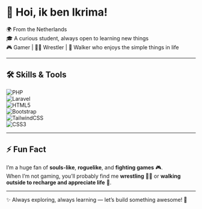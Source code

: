 # 👋 Hoi, ik ben Ikrima!  

🌍 From the Netherlands  
🎓 A curious student, always open to learning new things  
🎮 Gamer | 🤼‍♂️ Wrestler | 🚶 Walker who enjoys the simple things in life  

---

## 🛠️ Skills & Tools  
![PHP](https://img.shields.io/badge/-PHP-777BB4?style=for-the-badge&logo=php&logoColor=white)  
![Laravel](https://img.shields.io/badge/-Laravel-FF2D20?style=for-the-badge&logo=laravel&logoColor=white)  
![HTML5](https://img.shields.io/badge/-HTML5-E34F26?style=for-the-badge&logo=html5&logoColor=white)  
![Bootstrap](https://img.shields.io/badge/-Bootstrap-7952B3?style=for-the-badge&logo=bootstrap&logoColor=white)  
![TailwindCSS](https://img.shields.io/badge/-TailwindCSS-38B2AC?style=for-the-badge&logo=tailwind-css&logoColor=white)  
![CSS3](https://img.shields.io/badge/-CSS3-1572B6?style=for-the-badge&logo=css3&logoColor=white)  

---

## ⚡ Fun Fact  
I’m a huge fan of **souls-like**, **roguelike**, and **fighting games** 🎮.  
When I’m not gaming, you’ll probably find me **wrestling** 🤼‍♂️ or **walking outside to recharge and appreciate life** 🌿.  

---

✨ Always exploring, always learning — let’s build something awesome! 🚀  

